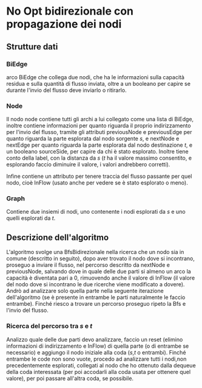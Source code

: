 # No Opt bidirezionale con propagazione dei nodi

## Strutture dati

### BiEdge

arco BiEdge che collega due nodi, che ha le informazioni sulla capacità residua e sulla quantità di flusso inviata, oltre a un booleano per capire se durante l'invio del flusso deve inviarlo o ritirarlo.

### Node

Il nodo node contiene tutti gli archi a lui collegato come una lista di BiEdge, inoltre contiene informazioni per quanto riguarda il proprio indirizzamento per l'invio del flusso, tramite gli attributi previousNode e previousEdge per quanto riguarda la parte esplorata dal nodo sorgente *s*, e nextNode e nextEdge per quanto riguarda la parte esplorata dal nodo destinazione *t*, e un booleano sourceSide, per capire da chi è stato esplorato.
Inoltre tiene conto della label, con la distanza da *s* (*t* ha il valore massimo consentito, e esplorando faccio diminuire il valore, i valori andrebbero corretti).

Infine contiene un attributo per tenere traccia del flusso passante per quel nodo, cioè InFlow (usato anche per vedere se è stato esplorato o meno).

### Graph

Contiene due insiemi di nodi, uno contenente i nodi esplorati da *s* e uno quelli esplorati da *t*.

## Descrizione dell'algoritmo

L'algoritmo svolge una BfsBidirezionale nella ricerca che un nodo sia in comune (descritto in seguito),
dopo aver trovato il nodo dove si incontrano, proseguo a inviare il flusso, nel percorso descritto da nextNode e previousNode, salvando dove in quale delle due parti si almeno un arco la capacità è diventata pari a 0, rimuovendo anche il valore di InFlow (il valore del nodo dove si incontrano le due ricerche viene modificato a dovere).
Andrò ad analizzare solo quella parte nella seguente iterazione dell'algoritmo (se è presente in entrambe le parti naturalmente le faccio entrambe).
Finché riesco a trovare un percorso proseguo ripeto la Bfs e l'invio del flusso.

### Ricerca del percorso tra *s* e *t*

Analizzo quale delle due parti devo analizzare, faccio un reset (elimino informazioni di indirizzamento e InFlow) di quella parte (o di entrambe se necessario) e aggiungo il nodo iniziale alla coda (*s*,*t* o entrambi).
Finché entrambe le code non sono vuote, procedo ad analizzare tutti i nodi,non precedentemente esplorati, collegati al nodo che ho ottenuto dalla dequeue della coda interessata (per poi accodarli alla coda usata per ottenere quel valore), per poi passare all'altra coda, se possibile.
